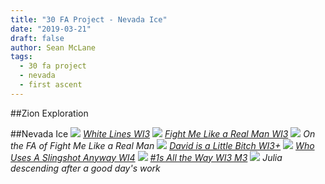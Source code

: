```yaml
---
title: "30 FA Project - Nevada Ice"
date: "2019-03-21"
draft: false
author: Sean McLane
tags:
  - 30 fa project
  - nevada
  - first ascent
---
```


##Zion Exploration


##Nevada Ice
![](white-lines.JPG)
*[White Lines WI3](https://www.mountainproject.com/route/116596279/white-lines)*
![](fight-me.JPG)
*[Fight Me Like a Real Man WI3](https://www.mountainproject.com/route/116596315/fight-me-like-a-real-man)*
![](solo.JPG)
*On the FA of Fight Me Like a Real Man*
![](david.JPG)
*[David is a Little Bitch WI3+](https://www.mountainproject.com/route/116596351/david-is-a-little-bitch)*
![](slingshot.JPG)
*[Who Uses A Slingshot Anyway WI4](https://www.mountainproject.com/route/116596344/who-uses-a-slingshot-anyway)*
![](number-ones.JPG)
*[#1s All the Way WI3 M3](https://www.mountainproject.com/route/116596407/1s-all-the-way)*
![](julia.JPG)
*Julia descending after a good day's work*